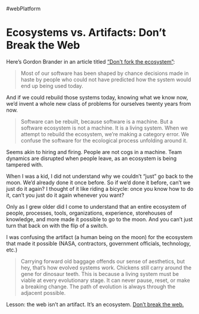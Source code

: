 #webPlatform

# Ecosystems vs. Artifacts: Don’t Break the Web

Here’s Gordon Brander in an article titled [“Don't fork the ecosystem”](https://newsletters.feedbinusercontent.com/0b2/0b2dc304f86de6b230ba5e62c69d40218fc5aa6f.html):

> Most of our software has been shaped by chance decisions made in haste by people who could not have predicted how the system would end up being used today.

And if we could rebuild those systems today, knowing what we know now, we’d invent a whole new class of problems for ourselves twenty years from now.

> Software can be rebuilt, because software is a machine. But a software ecosystem is not a machine. It is a living system. When we attempt to rebuild the ecosystem, we’re making a category error. We confuse the software for the ecological process unfolding around it.

Seems akin to hiring and firing. People are not cogs in a machine. Team dynamics are disrupted when people leave, as an ecosystem is being tampered with.

When I was a kid, I did not understand why we couldn’t “just” go back to the moon. We’d already done it once before. So if we’d done it before, can’t we just do it again? I thought of it like riding a bicycle: once you know how to do it, can’t you just do it again whenever you want?

Only as I grew older did I come to understand that an entire ecosystem of people, processes, tools, organizations, experience, storehouses of knowledge, and more made it possible to go to the moon. And you can’t just turn that back on with the flip of a switch.

I was confusing the artifact (a human being on the moon) for the ecosystem that made it possible (NASA, contractors, government officials, technology, etc.) 

> Carrying forward old baggage offends our sense of aesthetics, but hey, that’s how evolved systems work. Chickens still carry around the gene for dinosaur teeth. This is because a living system must be viable at every evolutionary stage. It can never pause, reset, or make a breaking change. The path of evolution is always through the adjacent possible.

Lesson: the web isn’t an artifact. It’s an ecosystem. [Don’t break the web.](https://blog.jim-nielsen.com/2021/canistilluse.com/)
